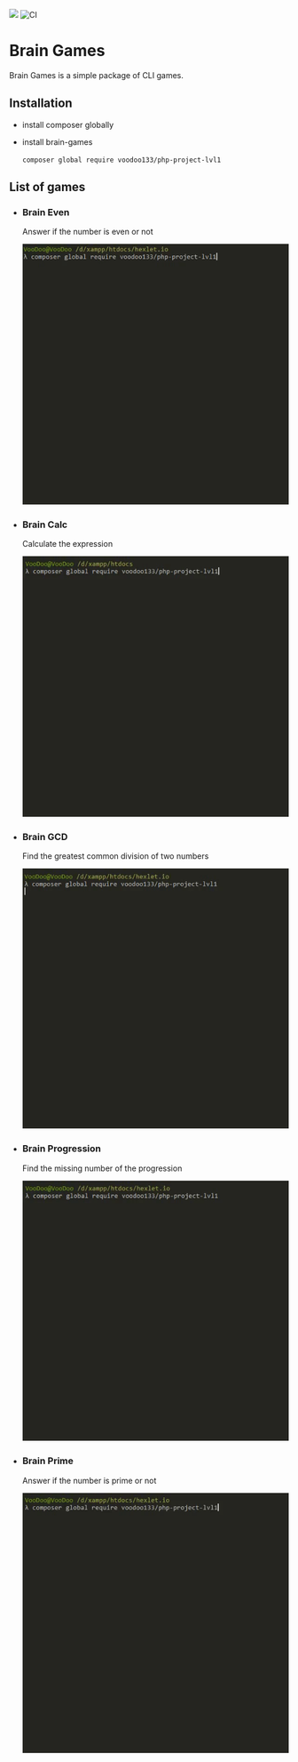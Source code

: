 <a href="https://codeclimate.com/github/voodoo133/php-project-lvl1/maintainability"><img src="https://api.codeclimate.com/v1/badges/eab4ec7228c42d00374f/maintainability" /></a>
![CI](https://github.com/voodoo133/php-project-lvl1/workflows/CI/badge.svg)
<h1>Brain Games</h1>
<p>Brain Games is a simple package of CLI games.</p>
<h2>Installation</h2>
<ul>
  <li>
    <p>install composer globally</p>
  </li>
  <li>
    <p>install brain-games</p>
    <code>composer global require voodoo133/php-project-lvl1</code>
  </li>
</ul>
<h2>List of games</h2>
<ul>
  <li>
    <h3>Brain Even</h3>
    <p>Answer if the number is even or not</p>
    <a target="_blank" rel="noopener noreferrer" href="/gif/brain-even.gif"><img src="/gif/brain-even.gif" alt="brain-even" style="max-width:100%;"></a>
  </li>
  <li>
    <h3>Brain Calc</h3>
    <p>Calculate the expression</p>
    <a target="_blank" rel="noopener noreferrer" href="/gif/brain-calc.gif"><img src="/gif/brain-calc.gif" alt="brain-calc" style="max-width:100%;"></a>
  </li>
  <li>
    <h3>Brain GCD</h3>
    <p>Find the greatest common division of two numbers</p>
    <a target="_blank" rel="noopener noreferrer" href="/gif/brain-gcd.gif"><img src="/gif/brain-gcd.gif" alt="brain-gcd" style="max-width:100%;"></a>
  </li>
  <li>
    <h3>Brain Progression</h3>
    <p>Find the missing number of the progression</p>
    <a target="_blank" rel="noopener noreferrer" href="/gif/brain-progression.gif"><img src="/gif/brain-progression.gif" alt="brain-progression" style="max-width:100%;"></a>
  </li>
  <li>
    <h3>Brain Prime</h3>
    <p>Answer if the number is prime or not</p>
    <a target="_blank" rel="noopener noreferrer" href="/gif/brain-prime.gif"><img src="/gif/brain-prime.gif" alt="brain-prime" style="max-width:100%;"></a>
  </li>
</ul>
